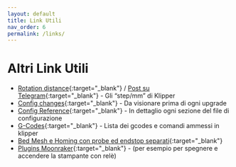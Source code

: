 ```yaml
---
layout: default
title: Link Utili
nav_order: 6
permalink: /links/
---
```


# Altri Link Utili


* [Rotation distance](https://www.klipper3d.org/Rotation_Distance.html){:target="_blank"} / [Post su Telegram](https://t.me/Klipper3DITA/24399){:target="_blank"} - Gli “step/mm” di Klipper
* [Config changes](https://github.com/KevinOConnor/klipper/blob/master/docs/Config_Changes.md){:target="_blank"} - Da visionare prima di ogni upgrade
* [Config Reference](https://github.com/KevinOConnor/klipper/blob/master/docs/Config_Reference.md){:target="_blank"} - In dettaglio ogni sezione del file di configurazione
* [G-Codes](https://github.com/KevinOConnor/klipper/blob/master/docs/G-Codes.md){:target="_blank"} - Lista dei gcodes e comandi ammessi in klipper
* [Bed Mesh e Homing con probe ed endstop separati](https://github.com/KevinOConnor/klipper/blob/master/docs/Bed_Mesh.md#the-relative-reference-index){:target="_blank"} 
* [Plugins Moonraker](https://github.com/Arksine/moonraker/blob/master/docs/configuration.md){:target="_blank"} - (per esempio per spegnere e accendere la stampante con relè)
